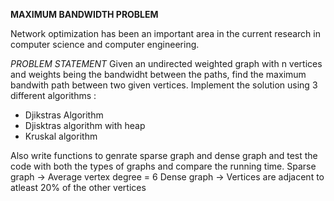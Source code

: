 **MAXIMUM BANDWIDTH PROBLEM**

Network optimization has been an important area in the current research in computer science and computer engineering. 

*PROBLEM STATEMENT*
Given an undirected weighted graph with n vertices and weights being the bandwidht between the paths, find the maximum bandwith path between two given vertices. Implement the solution using 3 different algorithms :

- Djikstras Algorithm 
- Djisktras algorithm with heap 
- Kruskal algorithm 

Also write functions to genrate sparse graph and dense graph and test the code with both the types of graphs and compare the running time. 
Sparse graph -> Average vertex degree = 6
Dense graph  -> Vertices are adjacent to atleast 20% of the other vertices  

